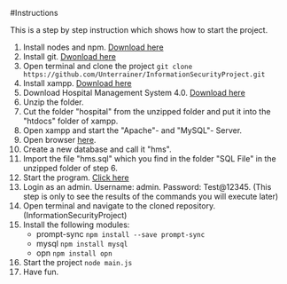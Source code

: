 #Instructions

This is a step by step instruction which shows how to start the project.

1. Install nodes and npm. [Download here](npmjs.com/get-npm)
2. Install git. [Dwonload here](git-scm.com/downloads/win)
3. Open terminal and clone the project
```git clone https://github.com/Unterrainer/InformationSecurityProject.git```
4. Install xampp. [Download here](apachefirends.org/en/download.html)
5. Download Hospital Management System 4.0. [Download here](https://phpgurukul.com/hospital-management-system-in-php/)
6. Unzip the folder.
7. Cut the folder "hospital" from the unzipped folder and put it into the "htdocs" folder of xampp.
8. Open xampp and start the "Apache"- and "MySQL"- Server.
9. Open browser [here](localhost/phpmyadmin).
10. Create a new database and call it "hms".
11. Import the file "hms.sql" which you find in the folder "SQL File" in the unzipped folder of step 6.
12. Start the program. [Click here](localhost/hospital/)
13. Login as an admin. Username: admin. Password: Test@12345. (This step is only to see the results of the commands you will execute later)
14. Open terminal and navigate to the cloned repository. (InformationSecurityProject)
15. Install the following modules:
    - prompt-sync ```npm install --save prompt-sync```
    - mysql ```npm install mysql```
    - opn ```npm install opn```
16. Start the project ```node main.js```
17. Have fun.